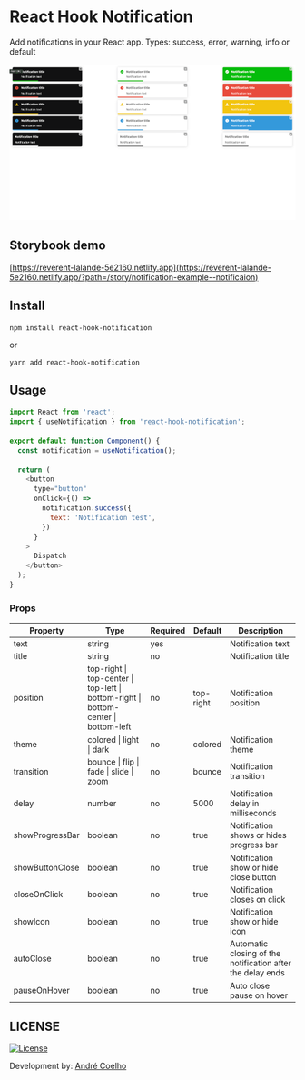 # React Hook Notification

Add notifications in your React app. Types: success, error, warning, info or default

![Demo](demo.png)

## Storybook demo

[https://reverent-lalande-5e2160.netlify.app](https://reverent-lalande-5e2160.netlify.app/?path=/story/notification-example--notificaion)

## Install

```shell
npm install react-hook-notification
```

or

```shell
yarn add react-hook-notification
```

## Usage

```js
import React from 'react';
import { useNotification } from 'react-hook-notification';

export default function Component() {
  const notification = useNotification();

  return (
    <button
      type="button"
      onClick={() =>
        notification.success({
          text: 'Notification test',
        })
      }
    >
      Dispatch
    </button>
  );
}
```

### Props

| Property        | Type                                                                                | Required | Default   | Description                                                |
| --------------- | ----------------------------------------------------------------------------------- | -------- | --------- | ---------------------------------------------------------- |
| text            | string                                                                              | yes      |           | Notification text                                          |
| title           | string                                                                              | no       |           | Notification title                                         |
| position        | top-right \| top-center \| top-left \| bottom-right \| bottom-center \| bottom-left | no       | top-right | Notification position                                      |
| theme           | colored \| light \| dark                                                            | no       | colored   | Notification theme                                         |
| transition      | bounce \| flip \| fade \| slide \| zoom                                             | no       | bounce    | Notification transition                                    |
| delay           | number                                                                              | no       | 5000      | Notification delay in milliseconds                         |
| showProgressBar | boolean                                                                             | no       | true      | Notification shows or hides progress bar                   |
| showButtonClose | boolean                                                                             | no       | true      | Notification show or hide close button                     |
| closeOnClick    | boolean                                                                             | no       | true      | Notification closes on click                               |
| showIcon        | boolean                                                                             | no       | true      | Notification show or hide icon                             |
| autoClose       | boolean                                                                             | no       | true      | Automatic closing of the notification after the delay ends |
| pauseOnHover    | boolean                                                                             | no       | true      | Auto close pause on hover                                  |

## LICENSE

[![License](https://img.shields.io/badge/License-MIT-yellow?style=flat&logoColor=f00&link=https://opensource.org/licenses/MIT)](https://opensource.org/licenses/MIT)


Development by: [André Coelho](https://andrecoelho.dev)
